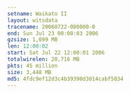 ```yaml
---
setname: Waikato II
layout: witsdata
tracename: 20060722-000000-0
end: Sun Jul 23 00:00:03 2006
gzsize: 1,099 MB
len: 12:00:02
start: Sat Jul 22 12:00:01 2006
totalwirelen: 20,716 MB
pkts: 45 million
size: 3,448 MB
md5: 4fdc9ef12d3c4b39390d3014cabf5834
---
```

